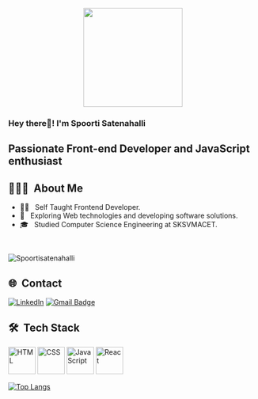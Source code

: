 <p align="center">
  <img src="/assets/Frontend.png" height="200"/>
</p>

<h3> Hey there👋! I'm Spoorti Satenahalli</h2>
<h2> Passionate Front-end Developer and JavaScript enthusiast </h2>

## 👨🏻‍💻 &nbsp;About Me 

- 🧑‍💻 &nbsp; Self Taught Frontend Developer.
- 🤔 &nbsp; Exploring Web technologies and developing software solutions.
- 🎓 &nbsp; Studied Computer Science Engineering at SKSVMACET.

<br>
<p align="left"> 
  <img src="https://komarev.com/ghpvc/?username=Spoortisatenahalli&label=Profile%20views&color=0e75b6&style=flat-square" alt="Spoortisatenahalli" />
</p>

## 🌐 &nbsp;Contact

[![LinkedIn](https://img.shields.io/badge/-spoortisatenahalli-blue?style=flat-square&logo=linkedin&logoColor=white&link=https://www.linkedin.com/in/spoorti-satenahalli)](www.linkedin.com/in/spoorti-satenahalli)
[![Gmail Badge](https://img.shields.io/badge/-spoortisatenahalli@gmail.com-c14438?style=flat-square&logo=Gmail&logoColor=white&link=mailto:spoortisatenahalli@gmail.com)](mailto:spoortisatenahalli@gmail.com)


## 🛠 &nbsp;Tech Stack

<p>
    <img alt="HTML" title="HTML" height="55" width="auto" src="https://cdn-icons-png.flaticon.com/512/174/174854.png">
    <img alt="CSS" title="CSS" height="55" width="auto" src="https://img.icons8.com/color/344/css3.png">
    <img alt="JavaScript" title="JavaScript" height="55" width="auto" src="https://img.icons8.com/color/344/javascript.png">
    <img alt="React" title="React" height="55" width="auto" src="https://t3.ftcdn.net/jpg/03/04/97/12/240_F_304971233_mQ4xlfnBGSszgzJPYzQnZtWI04ZNmuuP.jpg">
</p>

[![Top Langs](https://github-readme-stats.vercel.app/api/top-langs/?username=Spoortisatenahalli&layout=compact)](https://github.com/Spoortisatenahalli/github-readme-stats)

